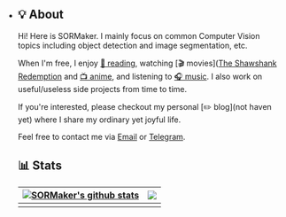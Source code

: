- ## 💡 About

  Hi! Here is SORMaker. I mainly focus on common Computer Vision topics including object detection and image segmentation, etc. 

  When I'm free, I enjoy [📖 reading](https://en.wikipedia.org/wiki/Educated_(book)), watching [🎬 movies]([The Shawshank Redemption](https://en.wikipedia.org/wiki/The_Shawshank_Redemption) and [📺 anime](https://en.wikipedia.org/wiki/Cowboy_Bebop), and listening to [🎧 music](https://music.163.com/#/song?id=1858811230&uct2=JaomLf8kw3BpvH4gLC1hPg%3D%3D&dlt=0846&app_version=8.8.45). I also work on useful/useless side projects from time to time.

  If you're interested, please checkout my personal [✏️ blog](not haven yet) where I share my ordinary yet joyful life. 

  Feel free to contact me via <a href="mailto:sormaker@foxmail.com">Email</a> or [Telegram](https://t.me/SORMaker).

  ## 📊 Stats

  | <a href="https://github.com/SORMaker"><img align="center" src="https://github-readme-stats.vercel.app/api?username=SORMaker&show_icons=true&include_all_commits=true&theme=tokyonight&hide_border=true&count_private=true" alt="SORMaker's github stats" /></a> | <a href="https://github.com/SORMaker"><img align="center" src="https://github-readme-stats.vercel.app/api/top-langs/?username=SORMaker&layout=compact&theme=tokyonight&hide_border=true" /></a> |
  | ------------------------------------------------------------ | ------------------------------------------------------------ |
  |                                                              |                                                              |

  
